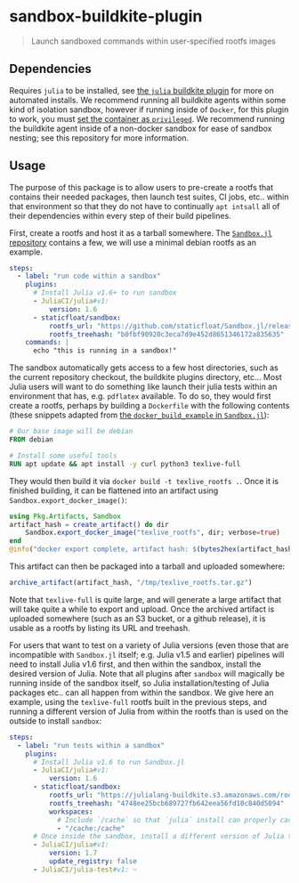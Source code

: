 # sandbox-buildkite-plugin
> Launch sandboxed commands within user-specified rootfs images

## Dependencies

Requires `julia` to be installed, see [the `julia` buildkite plugin](https://github.com/JuliaCI/julia-buildkite-plugin) for more on automated installs.
We recommend running all buildkite agents within some kind of isolation sandbox, however if running inside of `Docker`, for this plugin to work, you must [set the container as `privileged`](https://docs.docker.com/engine/reference/run/#runtime-privilege-and-linux-capabilities).
We recommend running the buildkite agent inside of a non-docker sandbox for ease of sandbox nesting; see this repository for more information.

## Usage

The purpose of this package is to allow users to pre-create a rootfs that contains their needed packages, then launch test suites, CI jobs, etc.. within that environment so that they do not have to continually `apt intsall` all of their dependencies within every step of their build pipelines.

First, create a rootfs and host it as a tarball somewhere.  The [`Sandbox.jl` repository](https://github.com/staticfloat/Sandbox.jl) contains a few, we will use a minimal debian rootfs as an example.

```yaml
steps:
  - label: "run code within a sandbox"
    plugins:
      # Install Julia v1.6+ to run sandbox
      - JuliaCI/julia#v1:
          version: 1.6
      - staticfloat/sandbox:
          rootfs_url: "https://github.com/staticfloat/Sandbox.jl/releases/download/debian-minimal-927c9e7f/debian_minimal.tar.gz"
          rootfs_treehash: "b0fbf90920c3eca7d9e452d8651346172a835635"
    commands: |
      echo "this is running in a sandbox!"
```

The sandbox automatically gets access to a few host directories, such as the current repository checkout, the buildkite plugins directory, etc...
Most Julia users will want to do something like launch their julia tests within an environment that has, e.g. `pdflatex` available.
To do so, they would first create a rootfs, perhaps by building a `Dockerfile` with the following contents (these snippets adapted from [the `docker_build_example` in `Sandbox.jl`](https://github.com/staticfloat/Sandbox.jl/tree/main/contrib/docker_build_example)):

```Dockerfile
# Our base image will be debian
FROM debian

# Install some useful tools
RUN apt update && apt install -y curl python3 texlive-full
```

They would then build it via `docker build -t texlive_rootfs .`.
Once it is finished building, it can be flattened into an artifact using `Sandbox.export_docker_image()`:

```julia
using Pkg.Artifacts, Sandbox
artifact_hash = create_artifact() do dir
    Sandbox.export_docker_image("texlive_rootfs", dir; verbose=true)
end
@info("docker export complete, artifact hash: $(bytes2hex(artifact_hash))")
```

This artifact can then be packaged into a tarball and uploaded somewhere:
```julia
archive_artifact(artifact_hash, "/tmp/texlive_rootfs.tar.gz")
```

Note that `texlive-full` is quite large, and will generate a large artifact that will take quite a while to export and upload.
Once the archived artifact is uploaded somewhere (such as an S3 bucket, or a github release), it is usable as a rootfs by listing its URL and treehash.

For users that want to test on a variety of Julia versions (even those that are incompatible with `Sandbox.jl` itself; e.g. Julia v1.5 and earlier) pipelines will need to install Julia v1.6 first, and then within the sandbox, install the desired version of Julia.
Note that all plugins after `sandbox` will magically be running inside of the sandbox itself, so Julia installation/testing of Julia packages etc.. can all happen from within the sandbox.
We give here an example, using the `texlive-full` rootfs built in the previous steps, and running a different version of Julia from within the rootfs than is used on the outside to install `sandbox`:

```yaml
steps:
  - label: "run tests within a sandbox"
    plugins:
      # Install Julia v1.6 to run Sandbox.jl
      - JuliaCI/julia#v1:
          version: 1.6
      - staticfloat/sandbox:
          rootfs_url: "https://julialang-buildkite.s3.amazonaws.com/rootfs_images/texlive_rootfs.tar.gz"
          rootfs_treehash: "4748ee25bcb689727fb642eea56fd10c840d5094"
          workspaces:
            # Include `/cache` so that `julia` install can properly cache its Julia downloads
            - "/cache:/cache"
      # Once inside the sandbox, install a different version of Julia to run our tests
      - JuliaCI/julia#v1:
          version: 1.7
          update_registry: false
      - JuliaCI/julia-test#v1: ~
```
